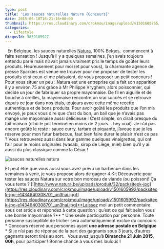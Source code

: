 ```yaml
---
type: post
title: 'Les sauces naturelles Natura {Concours}'
date: 2015-06-18T16:21:16+00:00
thumbnail: https://res.cloudinary.com/crokmou/image/upload/v1501605755/concours-natura-crokmou-blog-73x110_jgwcum.jpg
categories: 
  - Lifestyle
disqusId: 3859185927
---
```


  En Belgique, les sauces naturelles [Natura](http://www.natura.be), 100% Belges,  commencent à faire sensation ! Jusqu’à il y a quelques semaines, j’en avais toujours entendu parlé mais n’avait jamais vraiment pris le temps de goûter leurs produits. Heureusement pour moi (et pour vous), la charmante agence de presse Sparkies est venue me trouver pour me proposer de tester les produits et si ceux-ci me plaisaient, de vous proposer un petit concours ! Pour vous situer un peu : Natura est une entreprise qui a fait son apparition il y a environ 75 ans grâce à Mr Philippe Vryghem, alors poissonnier, qui décide un jour de fabriquer sa propre mayonnaise. De fil en aiguille et de bouche à oreilles, la mayonnaise rencontre un vrai succès et se retrouve depuis ce jour dans nos étals, toujours avec cette même recette authentique et de bons produits. Pour avoir goûté les produits que l’on m’a envoyé, je peux vous dire que c’est du bon, un bail que je n’avais pas mangé une mayonnaise aussi délicieuse ! C’est simple, on dirait presque du fait maison (d’où le pot terminé en moins de 2 jours… hey ouai). Je n’ai pas encore goûté le reste : sauce curry, tartare et piquante, j’avoue que je les réserve pour mon futur barbecue, faut bien faire durer le plaisir n’est ce pas ? Vous retrouverez aussi dans leur gamme quelques vinaigrettes, qui ont l’air pour le moins originales (wasabi, sirop de Liège, miel) bien qu’il y ai aussi du plus classique comme la César !

![sauces naturelles natura](https://res.cloudinary.com/crokmou/image/upload/v1501605755/concours-natura-crokmou-blog-2_qqqsdb.jpg)

Et peut être que vous aussi vous avez prévu un barbecue dans les semaines à venir, je vous propose alors de gagner 4 Kit Découverte pour tester les sauces Natura sur votre bon morceau de viande (ou poisson)! Ça vous tente ? [![http://www.natura.be/uploads/produit/32/packsiteok-jpg](https://res.cloudinary.com/crokmou/image/upload/v1501605992/packsiteok-jpg-e1434640308701_un3hai.jpg)](https://res.cloudinary.com/crokmou/image/upload/v1501605992/packsiteok-jpg-e1434640308701_un3hai.jpg)**Laissez moi un petit commentaire sous cet article et répondez à cette question : qu’est ce qui fait selon vous une bonne mayonnaise ?** * Une seule participation par personne. Toute personne susceptible de tricher sera automatiquement exclue du concours. * Concours réservé aux personnes ayant **une adresse postale en Belgique** * Si je n’ai pas de réponse de la part des gagnants sous 3 jours, d’autres gagnants seront tirés au sort.   Vous avez jusqu’à **Dimanche 21 Juin 2015, 00h**, pour participer ! Bonne chance à vous mes loulous !